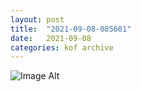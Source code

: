 ```yaml
---
layout:	post
title:	"2021-09-08-085601"
date:	2021-09-08
categories:	kof archive
---
```


![Image Alt](https://k0f.github.io/assets//home/kof/Pictures/Webcam/2021-09-08-085601.jpg)
